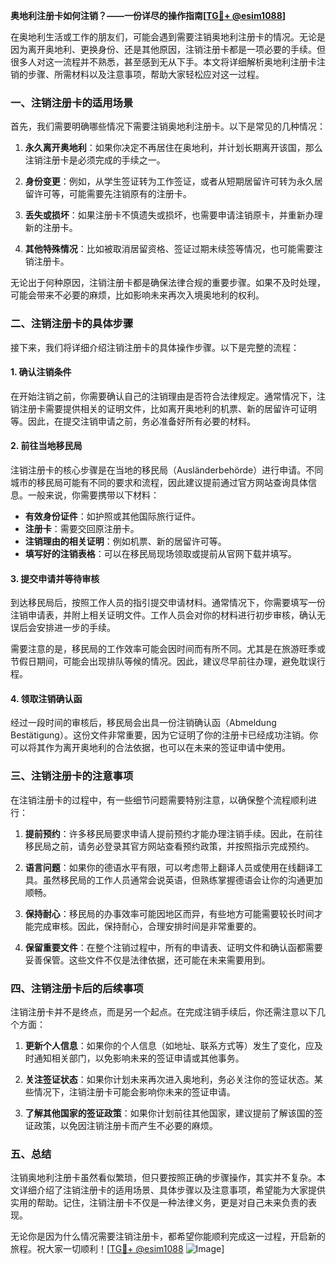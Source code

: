 **奥地利注册卡如何注销？——一份详尽的操作指南[[TG💪+ @esim1088](https://t.me/s/esim1088)]**

在奥地利生活或工作的朋友们，可能会遇到需要注销奥地利注册卡的情况。无论是因为离开奥地利、更换身份、还是其他原因，注销注册卡都是一项必要的手续。但很多人对这一流程并不熟悉，甚至感到无从下手。本文将详细解析奥地利注册卡注销的步骤、所需材料以及注意事项，帮助大家轻松应对这一过程。

### 一、注销注册卡的适用场景

首先，我们需要明确哪些情况下需要注销奥地利注册卡。以下是常见的几种情况：

1. **永久离开奥地利**：如果你决定不再居住在奥地利，并计划长期离开该国，那么注销注册卡是必须完成的手续之一。
   
2. **身份变更**：例如，从学生签证转为工作签证，或者从短期居留许可转为永久居留许可等，可能需要先注销原有的注册卡。

3. **丢失或损坏**：如果注册卡不慎遗失或损坏，也需要申请注销原卡，并重新办理新的注册卡。

4. **其他特殊情况**：比如被取消居留资格、签证过期未续签等情况，也可能需要注销注册卡。

无论出于何种原因，注销注册卡都是确保法律合规的重要步骤。如果不及时处理，可能会带来不必要的麻烦，比如影响未来再次入境奥地利的权利。

### 二、注销注册卡的具体步骤

接下来，我们将详细介绍注销注册卡的具体操作步骤。以下是完整的流程：

#### 1. 确认注销条件

在开始注销之前，你需要确认自己的注销理由是否符合法律规定。通常情况下，注销注册卡需要提供相关的证明文件，比如离开奥地利的机票、新的居留许可证明等。因此，在提交注销申请之前，务必准备好所有必要的材料。

#### 2. 前往当地移民局

注销注册卡的核心步骤是在当地的移民局（Ausländerbehörde）进行申请。不同城市的移民局可能有不同的要求和流程，因此建议提前通过官方网站查询具体信息。一般来说，你需要携带以下材料：

- **有效身份证件**：如护照或其他国际旅行证件。
- **注册卡**：需要交回原注册卡。
- **注销理由的相关证明**：例如机票、新的居留许可等。
- **填写好的注销表格**：可以在移民局现场领取或提前从官网下载并填写。

#### 3. 提交申请并等待审核

到达移民局后，按照工作人员的指引提交申请材料。通常情况下，你需要填写一份注销申请表，并附上相关证明文件。工作人员会对你的材料进行初步审核，确认无误后会安排进一步的手续。

需要注意的是，移民局的工作效率可能会因时间而有所不同。尤其是在旅游旺季或节假日期间，可能会出现排队等候的情况。因此，建议尽早前往办理，避免耽误行程。

#### 4. 领取注销确认函

经过一段时间的审核后，移民局会出具一份注销确认函（Abmeldung Bestätigung）。这份文件非常重要，因为它证明了你的注册卡已经成功注销。你可以将其作为离开奥地利的合法依据，也可以在未来的签证申请中使用。

### 三、注销注册卡的注意事项

在注销注册卡的过程中，有一些细节问题需要特别注意，以确保整个流程顺利进行：

1. **提前预约**：许多移民局要求申请人提前预约才能办理注销手续。因此，在前往移民局之前，请务必登录其官方网站查看预约政策，并按照指示完成预约。

2. **语言问题**：如果你的德语水平有限，可以考虑带上翻译人员或使用在线翻译工具。虽然移民局的工作人员通常会说英语，但熟练掌握德语会让你的沟通更加顺畅。

3. **保持耐心**：移民局的办事效率可能因地区而异，有些地方可能需要较长时间才能完成审核。因此，保持耐心，合理安排时间是非常重要的。

4. **保留重要文件**：在整个注销过程中，所有的申请表、证明文件和确认函都需要妥善保管。这些文件不仅是法律依据，还可能在未来需要用到。

### 四、注销注册卡后的后续事项

注销注册卡并不是终点，而是另一个起点。在完成注销手续后，你还需注意以下几个方面：

1. **更新个人信息**：如果你的个人信息（如地址、联系方式等）发生了变化，应及时通知相关部门，以免影响未来的签证申请或其他事务。

2. **关注签证状态**：如果你计划未来再次进入奥地利，务必关注你的签证状态。某些情况下，注销注册卡可能会影响你未来的签证申请。

3. **了解其他国家的签证政策**：如果你计划前往其他国家，建议提前了解该国的签证政策，以免因注销注册卡而产生不必要的麻烦。

### 五、总结

注销奥地利注册卡虽然看似繁琐，但只要按照正确的步骤操作，其实并不复杂。本文详细介绍了注销注册卡的适用场景、具体步骤以及注意事项，希望能为大家提供实用的帮助。记住，注销注册卡不仅是一种法律义务，更是对自己未来负责的表现。

无论你是因为什么情况需要注销注册卡，都希望你能顺利完成这一过程，开启新的旅程。祝大家一切顺利！[[TG💪+ @esim1088](https://t.me/s/esim1088) ![Image](https://i.postimg.cc/4NQfJmqS/Snipaste-2025-05-13-00-14-12.png)]